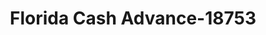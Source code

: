 ---
f_zip-code: 32052
f_state-code: FL
title: Florida Cash Advance-18753
f_phone: 386-792-1600
f_city-only: Jasper
f_address: 1150 Ushighway 41 Northwest Jasper
f_location-unique-id: '18753'
slug: florida-cash-advance-18753
updated-on: '2024-05-30T13:46:58.046Z'
created-on: '2024-05-30T13:36:59.803Z'
published-on: '2024-05-30T13:54:32.469Z'
f_city-state: cms/city/jasper-fl.md
f_company: cms/company/florida-cash-advance.md
f_state: cms/state/florida.md
layout: '[payday-loan].html'
tags: payday-loan
---